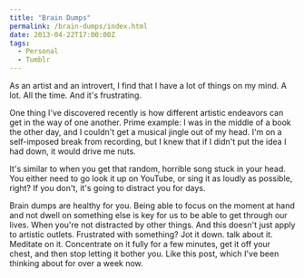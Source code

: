 ```yaml
---
title: "Brain Dumps"
permalink: /brain-dumps/index.html
date: 2013-04-22T17:00:00Z
tags: 
  - Personal
  - Tumblr
---
```


As an artist and an introvert, I find that I have a lot of things on my mind. A lot. All the time. And it's frustrating.

One thing I've discovered recently is how different artistic endeavors can get in the way of one another. Prime example: I was in the middle of a book the other day, and I couldn't get a musical jingle out of my head. I'm on a self-imposed break from recording, but I knew that if I didn't put the idea I had down, it would drive me nuts.

It's similar to when you get that random, horrible song stuck in your head. You either need to go look it up on YouTube, or sing it as loudly as possible, right? If you don't, it's going to distract you for days.

Brain dumps are healthy for you. Being able to focus on the moment at hand and not dwell on something else is key for us to be able to get through our lives. When you're not distracted by other things. And this doesn't just apply to artistic outlets. Frustrated with something? Jot it down. talk about it. Meditate on it. Concentrate on it fully for a few minutes, get it off your chest, and then stop letting it bother you. Like this post, which I've been thinking about for over a week now.
